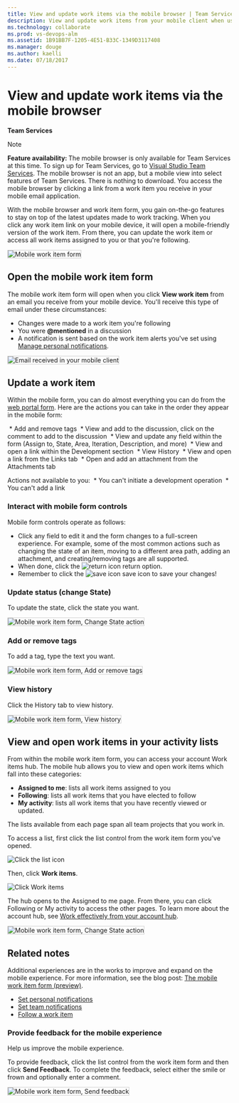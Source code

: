 ```yaml
---
title: View and update work items via the mobile browser | Team Services  
description: View and update work items from your mobile client when using Visual Studio Team Services (VSTS)  
ms.technology: collaborate
ms.prod: vs-devops-alm
ms.assetid: 1B91BB7F-1205-4E51-B33C-1349D3117408
ms.manager: douge
ms.author: kaelli
ms.date: 07/18/2017
---     
```


#  View and update work items via the mobile browser   

**Team Services**



>[!NOTE]  
><b>Feature availability: </b>The mobile browser is only available for Team Services at this time. To sign up for Team Services, go to [Visual Studio Team Services](https://www.visualstudio.com/team-services/). The mobile browser is not an app, but a mobile view into select features of Team Services. There is nothing to download. You access the mobile browser by clicking a link from a work item you receive in your mobile email application.      

With the mobile browser and work item form, you gain on-the-go features to stay on top of the latest updates made to work tracking. When you click any work item link on your mobile device, it will open a mobile-friendly version of the work item. From there, you can update the work item or access all work items assigned to you or that you're following.   
 
<img src="_img/mobile-work-intro-1.png" alt="Mobile work item form" style="border: 1px solid #CCCCCC;" />   

<a id="mobile"></a>
## Open the mobile work item form  

The mobile work item form will open when you click **View work item** from an email you receive from your mobile device. You'll receive this type of email under these circumstances:  

- Changes were made to a work item you're following
- You were **@mentioned** in a discussion
- A notification is sent based on the work item alerts you've set using [Manage personal notifications](manage-personal-notifications.md). 

<img src="_img/mobile-work-email-notice.png" alt="Email received in your mobile client" style="border: 1px solid #CCCCCC;" /> 


## Update a work item
Within the mobile form, you can do almost everything you can do from the [web portal form](../work/backlogs/add-work-items.md). Here are the actions you can take in the order they appear in the mobile form: 

 *  Add and remove tags
 *  View and add to the discussion, click on the comment to add to the discussion
 *  View and update any field within the form (Assign to, State, Area, Iteration, Description, and more) 
 *  View and open a link within the Development section 
 *  View History 
 *  View and open a link from the Links tab
 *  Open and add an attachment from the Attachments tab

Actions not available to you: 
 *  You can't initiate a development operation 
 *  You can't add a link  


### Interact with mobile form controls  

Mobile form controls operate as follows: 

- Click any field to edit it and the form changes to a full-screen experience. For example, some of the most common actions such as changing the state of an item, moving to a different area path, adding an attachment, and creating/removing tags are all supported. 
- When done, click the ![return icon](_img/mobile-work-return.png) return option. 
- Remember to click the ![save icon](../work/_img/icons/icon-save-wi.png) save icon to save your changes!  

### Update status (change State) 
 
To update the state, click the state you want.  
 
<img src="_img/mobile-work-change-state.png" alt="Mobile work item form, Change State action" style="border: 1px solid #CCCCCC;" />  

### Add or remove tags 

To add a tag, type the text you want.  
 
<img src="_img/mobile-work-add-tags.png" alt="Mobile work item form, Add or remove tags" style="border: 1px solid #CCCCCC;" />

### View history
 
Click the History tab to view history. 

<img src="_img/mobile-work-view-history.png" alt="Mobile work item form, View history" style="border: 1px solid #CCCCCC;" />

## View and open work items in your activity lists 

From within the mobile work item form, you can access your account Work items hub. The mobile hub allows you to view and open work items which fall into these categories: 
- **Assigned to me**: lists all work items assigned to you 
- **Following**: lists all work items that you have elected to follow 
- **My activity**: lists all work items that you have recently viewed or updated.

The lists available from each page span all team projects that you work in. 

To access a list, first click the list control from the work item form you've opened. 

![Click the list icon](_img/mobile-work-click-list.png) 

Then, click **Work items**. 

![Click Work items](_img/mobile-work-click-work-items.png)

The hub opens to the Assigned to me page. From there, you can click Following or My activity to access the other pages. To learn more about the account hub, see [Work effectively from your account hub](../connect/account-home-pages.md). 

<img src="_img/mobile-work-account-work-items-pages.png" alt="Mobile work item form, Change State action" style="border: 1px solid #CCCCCC;" />


## Related notes  

Additional experiences are in the works to improve and expand on the mobile experience. For more information, see the blog post: [The mobile work item form (preview)](https://blogs.msdn.microsoft.com/visualstudioalm/2017/01/24/the-mobile-work-item-form/).
  
- [Set personal notifications](manage-personal-notifications.md)  
- [Set team notifications](manage-team-notifications.md)  
- [Follow a work item](follow-work-items.md)    


### Provide feedback for the mobile experience  

Help us improve the mobile experience. 

To provide feedback,  click the list control from the work item form and then click **Send Feedback**. To complete the feedback, select either the smile or frown and optionally enter a comment. 

<img src="_img/mobile-work-send-feedback.png" alt="Mobile work item form, Send feedback" style="border: 1px solid #CCCCCC;" />

 